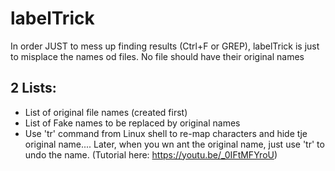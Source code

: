 # labelTrick

In order JUST to mess up finding results (Ctrl+F or GREP), labelTrick is just to misplace the names od files. No file should have their original names

## 2 Lists:

+ List of original file names (created first)
+ List of Fake names to be replaced by original names
+ Use 'tr' command from Linux shell to re-map characters and hide tje original name.... Later, when you wn
ant the original name, just use 'tr' to undo the name. (Tutorial here: https://youtu.be/_0IFtMFYroU)
